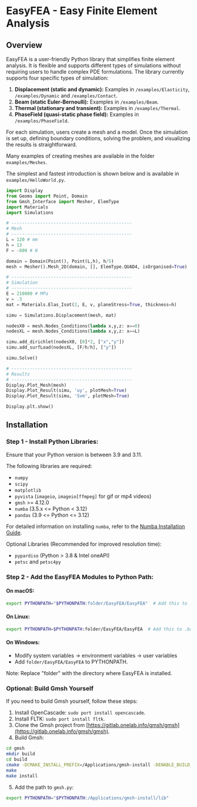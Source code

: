 # EasyFEA - Easy Finite Element Analysis

## Overview

EasyFEA is a user-friendly Python library that simplifies finite element analysis. It is flexible and supports different types of simulations without requiring users to handle complex PDE formulations. The library currently supports four specific types of simulation:

1. **Displacement (static and dynamic):** Examples in `/examples/Elasticity`, `/examples/Dynamic` and `/examples/Contact`.
2. **Beam (static Euler-Bernoulli):** Examples in `/examples/Beam`.
3. **Thermal (stationary and transient):** Examples in `/examples/Thermal`.
4. **PhaseField (quasi-static phase field):** Examples in `/examples/PhaseField`.

For each simulation, users create a mesh and a model. Once the simulation is set up, defining boundary conditions, solving the problem, and visualizing the results is straightforward.

Many examples of creating meshes are available in the folder `examples/Meshes`.

The simplest and fastest introduction is shown below and is available in `examples/HelloWorld.py`.

```python
import Display
from Geoms import Point, Domain
from Gmsh_Interface import Mesher, ElemType
import Materials
import Simulations

# ----------------------------------------------
# Mesh
# ----------------------------------------------
L = 120 # mm
h = 13
F = -800 # N

domain = Domain(Point(), Point(L,h), h/5)
mesh = Mesher().Mesh_2D(domain, [], ElemType.QUAD4, isOrganised=True)

# ----------------------------------------------
# Simulation
# ----------------------------------------------
E = 210000 # MPa
v = .3
mat = Materials.Elas_Isot(2, E, v, planeStress=True, thickness=h)

simu = Simulations.Displacement(mesh, mat)

nodesX0 = mesh.Nodes_Conditions(lambda x,y,z: x==0)
nodesXL = mesh.Nodes_Conditions(lambda x,y,z: x==L)

simu.add_dirichlet(nodesX0, [0]*2, ["x","y"])
simu.add_surfLoad(nodesXL, [F/h/h], ["y"])

simu.Solve()

# ----------------------------------------------
# Results
# ----------------------------------------------
Display.Plot_Mesh(mesh)
Display.Plot_Result(simu, 'uy', plotMesh=True)
Display.Plot_Result(simu, 'Svm', plotMesh=True)

Display.plt.show()
```

## Installation

### Step 1 - Install Python Libraries:

Ensure that your Python version is between 3.9 and 3.11.

The following libraries are required:

- `numpy`
- `scipy`
- `matplotlib`
- `pyvista` (`imageio`, `imageio[ffmpeg]` for gif or mp4 videos)
- `gmsh` >= 4.12.0
- `numba` (3.5.x <= Python < 3.12)
- `pandas` (3.9 <= Python <= 3.12)

For detailed information on installing `numba`, refer to the [Numba Installation Guide](https://numba.readthedocs.io/en/stable/user/installing.html#numba-support-info).

Optional Libraries (Recommended for improved resolution time):

- `pypardiso` (Python > 3.8 & Intel oneAPI)
- `petsc` and `petsc4py`

### Step 2 - Add the EasyFEA Modules to Python Path:

#### On macOS:

```bash
export PYTHONPATH="$PYTHONPATH:folder/EasyFEA/EasyFEA"  # Add this to .zprofile
```

#### On Linux:

```bash
export PYTHONPATH=$PYTHONPATH:folder/EasyFEA/EasyFEA  # Add this to .bash_aliases
```

#### On Windows:

- Modify system variables -> environment variables -> user variables
- Add `folder/EasyFEA/EasyFEA` to PYTHONPATH.

Note: Replace "folder" with the directory where EasyFEA is installed.

### Optional: Build Gmsh Yourself

If you need to build Gmsh yourself, follow these steps:

1. Install OpenCascade: `sudo port install opencascade`.
2. Install FLTK: `sudo port install fltk`.
3. Clone the Gmsh project from [https://gitlab.onelab.info/gmsh/gmsh](https://gitlab.onelab.info/gmsh/gmsh).
4. Build Gmsh:

```bash
cd gmsh
mkdir build
cd build
cmake -DCMAKE_INSTALL_PREFIX=/Applications/gmsh-install -DENABLE_BUILD_DYNAMIC=1 ..
make
make install
```

5. Add the path to `gmsh.py`:

```bash
export PYTHONPATH="$PYTHONPATH:/Applications/gmsh-install/lib"
```